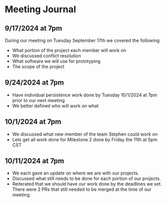 # Meeting Journal

## 9/17/2024 at 7pm
During our meeting on Tuesday September 17th we covered the following
* What portion of the project each member will work on
* We discussed conflict resolution
* What software we will use for prototyping
* The scope of the project

## 9/24/2024 at 7pm
* Have individual persistence work done by Tuesday 10/1/2024 at 7pm prior to our next meeting
* We better defined who will work on what

## 10/1/2024 at 7pm
* We discussed what new member of the team Stephen could work on
* Lets get all work done for Milestone 2 done by Friday the 11th at 5pm CST

## 10/11/2024 at 7pm
* We each gave an update on where we are with our projects.
* Discussed what still needs to be done for each portion of our projects.
* Reiterated that we should have our work done by the deadlines we set. There were 2 PRs that still needed to be merged at the time of our meeting.
